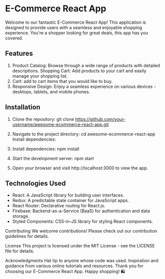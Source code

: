 # E-Commerce React App
Welcome to our fantastic E-Commerce React App! This application is designed to provide users with a seamless and enjoyable shopping experience. You're a shopper looking for great deals, this app has you covered.

## Features
1. Product Catalog: Browse through a wide range of products with detailed descriptions.
Shopping Cart: Add products to your cart and easily manage your shopping list.
2. Cart: add to cart items that you would like to buy.
3. Responsive Design: Enjoy a seamless experience on various devices - desktops, tablets, and mobile phones.

## Installation
1. Clone the repository:
git clone https://github.com/your-username/awesome-ecommerce-react-app.git

2. Navigate to the project directory:
cd awesome-ecommerce-react-app
Install dependencies:

3. Install dependencies:
npm install

4. Start the development server:
npm start

5. Open your browser and visit http://localhost:3000 to view the app.

## Technologies Used
- React: A JavaScript library for building user interfaces.
- Redux: A predictable state container for JavaScript apps.
- React Router: Declarative routing for React.js.
- Firebase: Backend-as-a-Service (BaaS) for authentication and data storage.
- Styled Components: CSS-in-JS library for styling React components.


Contributing
We welcome contributions! Please check out our contribution guidelines for details.

License
This project is licensed under the MIT License - see the LICENSE file for details.

Acknowledgments
Hat tip to anyone whose code was used.
Inspiration and guidance from various online tutorials and resources.
Thank you for choosing our E-Commerce React App. Happy shopping! 🛍️






